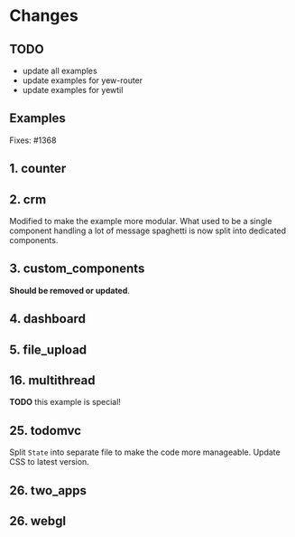 # Changes

## TODO

- update all examples
- update examples for yew-router
- update examples for yewtil

## Examples

Fixes: #1368

## 1. counter

## 2. crm

Modified to make the example more modular.
What used to be a single component handling a lot of message spaghetti is now split into dedicated components.

## 3. custom_components

**Should be removed or updated**.

## 4. dashboard

## 5. file_upload

## 16. multithread

**TODO** this example is special!

## 25. todomvc

Split `State` into separate file to make the code more manageable.
Update CSS to latest version.

## 26. two_apps

## 26. webgl
